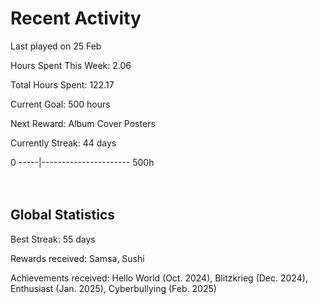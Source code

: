 # Recent Activity
Last played on 25 Feb  

Hours Spent This Week: 2.06  

Total Hours Spent: 122.17  

Current Goal: 500 hours  

Next Reward: Album Cover Posters 

Currently Streak: 44 days 

0 -----|---------------------- 500h  
<br><br>

## Global Statistics
Best Streak: 55 days

Rewards received: Samsa, Sushi

Achievements received: Hello World (Oct. 2024), Blitzkrieg (Dec. 2024), Enthusiast (Jan. 2025), Cyberbullying (Feb. 2025)
